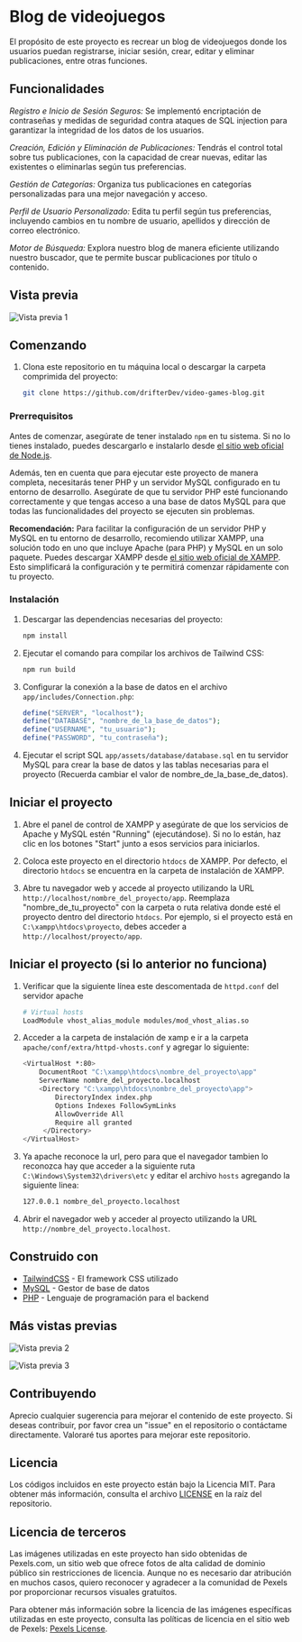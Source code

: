 # Blog de videojuegos

El propósito de este proyecto es recrear un blog de videojuegos donde los usuarios puedan registrarse, iniciar sesión, crear, editar y eliminar publicaciones, entre otras funciones.

## Funcionalidades

_Registro e Inicio de Sesión Seguros:_ Se implementó encriptación de contraseñas y medidas de seguridad contra ataques de SQL injection para garantizar la integridad de los datos de los usuarios.

_Creación, Edición y Eliminación de Publicaciones:_ Tendrás el control total sobre tus publicaciones, con la capacidad de crear nuevas, editar las existentes o eliminarlas según tus preferencias.

_Gestión de Categorías:_ Organiza tus publicaciones en categorías personalizadas para una mejor navegación y acceso.

_Perfil de Usuario Personalizado:_ Edita tu perfil según tus preferencias, incluyendo cambios en tu nombre de usuario, apellidos y dirección de correo electrónico.

_Motor de Búsqueda:_ Explora nuestro blog de manera eficiente utilizando nuestro buscador, que te permite buscar publicaciones por título o contenido.

## Vista previa

![Vista previa 1](./app/assets/img/preview.png)

## Comenzando

1. Clona este repositorio en tu máquina local o descargar la carpeta comprimida del proyecto:

   ```bash
   git clone https://github.com/drifterDev/video-games-blog.git
   ```

### Prerrequisitos

Antes de comenzar, asegúrate de tener instalado `npm` en tu sistema. Si no lo tienes instalado, puedes descargarlo e instalarlo desde [el sitio web oficial de Node.js](https://nodejs.org/).

Además, ten en cuenta que para ejecutar este proyecto de manera completa, necesitarás tener PHP y un servidor MySQL configurado en tu entorno de desarrollo. Asegúrate de que tu servidor PHP esté funcionando correctamente y que tengas acceso a una base de datos MySQL para que todas las funcionalidades del proyecto se ejecuten sin problemas.

**Recomendación:** Para facilitar la configuración de un servidor PHP y MySQL en tu entorno de desarrollo, recomiendo utilizar XAMPP, una solución todo en uno que incluye Apache (para PHP) y MySQL en un solo paquete. Puedes descargar XAMPP desde [el sitio web oficial de XAMPP](https://www.apachefriends.org/index.html). Esto simplificará la configuración y te permitirá comenzar rápidamente con tu proyecto.

### Instalación

1. Descargar las dependencias necesarias del proyecto:

   ```bash
   npm install
   ```

2. Ejecutar el comando para compilar los archivos de Tailwind CSS:

   ```bash
   npm run build
   ```

3. Configurar la conexión a la base de datos en el archivo `app/includes/Connection.php`:

   ```php
   define("SERVER", "localhost");
   define("DATABASE", "nombre_de_la_base_de_datos");
   define("USERNAME", "tu_usuario");
   define("PASSWORD", "tu_contraseña");
   ```

4. Ejecutar el script SQL `app/assets/database/database.sql` en tu servidor MySQL para crear la base de datos y las tablas necesarias para el proyecto (Recuerda cambiar el valor de nombre_de_la_base_de_datos).

## Iniciar el proyecto

1. Abre el panel de control de XAMPP y asegúrate de que los servicios de Apache y MySQL estén "Running" (ejecutándose). Si no lo están, haz clic en los botones "Start" junto a esos servicios para iniciarlos.

2. Coloca este proyecto en el directorio `htdocs` de XAMPP. Por defecto, el directorio `htdocs` se encuentra en la carpeta de instalación de XAMPP.

3. Abre tu navegador web y accede al proyecto utilizando la URL `http://localhost/nombre_del_proyecto/app`. Reemplaza "nombre_de_tu_proyecto" con la carpeta o ruta relativa donde esté el proyecto dentro del directorio `htdocs`. Por ejemplo, si el proyecto está en `C:\xampp\htdocs\proyecto`, debes acceder a `http://localhost/proyecto/app`.

## Iniciar el proyecto (si lo anterior no funciona)

1. Verificar que la siguiente línea este descomentada de `httpd.conf` del servidor apache

   ```bash
   # Virtual hosts
   LoadModule vhost_alias_module modules/mod_vhost_alias.so

   ```

2. Acceder a la carpeta de instalación de xamp e ir a la carpeta `apache/conf/extra/httpd-vhosts.conf` y agregar lo siguiente:

   ```bash
   <VirtualHost *:80>
       DocumentRoot "C:\xampp\htdocs\nombre_del_proyecto\app"
       ServerName nombre_del_proyecto.localhost
       <Directory "C:\xampp\htdocs\nombre_del_proyecto\app">
           DirectoryIndex index.php
           Options Indexes FollowSymLinks
           AllowOverride All
           Require all granted
        </Directory>
   </VirtualHost>
   ```

3. Ya apache reconoce la url, pero para que el navegador tambien lo reconozca hay que acceder a la siguiente ruta `C:\Windows\System32\drivers\etc` y editar el archivo `hosts` agregando la siguiente linea:

   ```bash
   127.0.0.1 nombre_del_proyecto.localhost
   ```

4. Abrir el navegador web y acceder al proyecto utilizando la URL `http://nombre_del_proyecto.localhost`.

## Construido con

- [TailwindCSS](https://tailwindcss.com/) - El framework CSS utilizado
- [MySQL](https://www.mysql.com/) - Gestor de base de datos
- [PHP](https://www.php.net/) - Lenguaje de programación para el backend

## Más vistas previas

![Vista previa 2](./app/assets/img/preview2.png)

![Vista previa 3](./app/assets/img/preview3.png)

## Contribuyendo

Aprecio cualquier sugerencia para mejorar el contenido de este proyecto. Si deseas contribuir, por favor crea un "issue" en el repositorio o contáctame directamente. Valoraré tus aportes para mejorar este repositorio.

## Licencia

Los códigos incluidos en este proyecto están bajo la Licencia MIT. Para obtener más información, consulta el archivo [LICENSE](LICENSE) en la raíz del repositorio.

## Licencia de terceros

Las imágenes utilizadas en este proyecto han sido obtenidas de Pexels.com, un sitio web que ofrece fotos de alta calidad de dominio público sin restricciones de licencia. Aunque no es necesario dar atribución en muchos casos, quiero reconocer y agradecer a la comunidad de Pexels por proporcionar recursos visuales gratuitos.

Para obtener más información sobre la licencia de las imágenes específicas utilizadas en este proyecto, consulta las políticas de licencia en el sitio web de Pexels: [Pexels License](https://www.pexels.com/license/).
